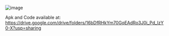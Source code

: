 ![image](https://github.com/AnasMansha/SpaceShooterVR/assets/90675328/0bd6a991-62a3-4c09-9ee3-f48e2a5b9e36)

Apk and Code available at: https://drive.google.com/drive/folders/16bDfRHkYm70GqEAdRo3J0i_Pd_lzY0-X?usp=sharing
